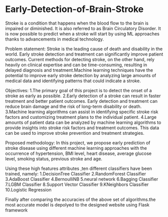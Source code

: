 # Early-Detection-of-Brain-Stroke
Stroke is a condition that happens when the blood flow to the brain is impaired or diminished. It is also referred to as Brain Circulatory Disorder. It is now possible to predict when a stroke will start by using ML approaches thanks to advancements in medical technology.

Problem statement:
Stroke is the leading cause of death and disability in the world. Early stroke detection and treatment can significantly improve patient outcomes. Current methods for detecting stroke, on the other hand, rely heavily on clinical expertise and can be time-consuming, resulting in
delayed diagnosis and treatment.Machine learning techniques have the potential to improve early stroke detection by analyzing large amounts of medical data and identifying patterns that could indicate a stroke.

Objectives:
1.The primary goal of this project is to detect the onset of a stroke as early as possible.
2.Early detection of a stroke can result in faster treatment and better patient outcomes. Early detection and treatment can reduce brain damage and the risk of long-term disability or death.
3.Machine learning algorithms can assist in identifying specific stroke risk factors and customizing treatment plans to the individual patient.
4.Large amounts of patient data can be analyzed by machine learning algorithms to provide insights into stroke risk factors and treatment outcomes. This data can be used to improve stroke prevention and treatment strategies.

Proposed methodology:
In this project, we propose early prediction of stroke disease using different machine learning approaches with the occurrence of hypertension, BMI level, heart disease, average glucose level, smoking status, previous stroke and age.

Using these high features attributes ,ten different classifiers have been trained, namely:
1.DecisionTree Classifier
2.RandomForest Classifier
3.AdaBoost Classifier
4.BernoulliNB
5.neural network
6.Bagging Classifier
7.LGBM Classifier
8.Support Vector Classifier
9.KNeighbors Classifier
10.Logistic Regression

Finally after comparing the accuracies of the above set of algorithms.the most accurate model is depolyed to the designed website using Flask framework
